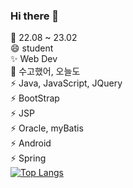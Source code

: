 ### Hi there 👋

🌱 22.08 ~ 23.02 <br>
😄 student <br>
✨ Web Dev <br>
💬 수고했어, 오늘도 <br>
⚡ Java, JavaScript, JQuery <br>
⚡ BootStrap <br>
⚡ JSP <br>
⚡ Oracle, myBatis <br>
⚡ Android <br>
⚡ Spring <br>
[![Top Langs](https://github-readme-stats.vercel.app/api/top-langs/?username=yd5726&langs_count=8)](https://github.com/yd5726/github-readme-stats)
